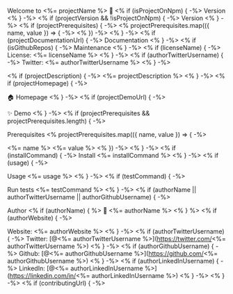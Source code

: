 Welcome to <%= projectName %> 👋
<% if (isProjectOnNpm) { -%> Version <% } -%> <% if (projectVersion && !isProjectOnNpm) { -%> Version <% } -%> <% if (projectPrerequisites) { -%> <% projectPrerequisites.map(({ name, value }) => { -%>  <% }) -%> <% } -%> <% if (projectDocumentationUrl) { -%> Documentation <% } -%> <% if (isGithubRepos) { -%> Maintenance <% } -%> <% if (licenseName) { -%> License: <%= licenseName %> <% } -%> <% if (authorTwitterUsername) { -%> Twitter: <%= authorTwitterUsername %> <% } -%>

<% if (projectDescription) { -%>
<%= projectDescription %> <% } -%> <% if (projectHomepage) { -%>

🏠 Homepage
<% } -%> <% if (projectDemoUrl) { -%>

✨ Demo
<% } -%> <% if (projectPrerequisites && projectPrerequisites.length) { -%>

Prerequisites
<% projectPrerequisites.map(({ name, value }) => { -%>

<%= name %> <%= value %> <% }) -%> <% } -%> <% if (installCommand) { -%>
Install
<%= installCommand %>
<% } -%> <% if (usage) { -%>

Usage
<%= usage %>
<% } -%> <% if (testCommand) { -%>

Run tests
<%= testCommand %>
<% } -%> <% if (authorName || authorTwitterUsername || authorGithubUsername) { -%>

Author
<% if (authorName) { %> 👤 <%= authorName %> <% } %> <% if (authorWebsite) { -%>

Website: <%= authorWebsite %> <% } -%> <% if (authorTwitterUsername) { -%>
Twitter: [@<%= authorTwitterUsername %>](https://twitter.com/<%= authorTwitterUsername %>) <% } -%> <% if (authorGithubUsername) { -%>
Github: [@<%= authorGithubUsername %>](https://github.com/<%= authorGithubUsername %>) <% } -%> <% if (authorLinkedInUsername) { -%>
LinkedIn: [@<%= authorLinkedInUsername %>](https://linkedin.com/in/<%= authorLinkedInUsername %>) <% } -%> <% } -%> <% if (contributingUrl) { -%>